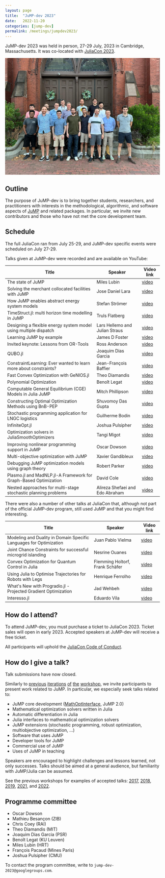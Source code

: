 ```yaml
---
layout: page
title:  "JuMP-dev 2023"
date:   2022-11-20
categories: [jump-dev]
permalink: /meetings/jumpdev2023/
---
```


JuMP-dev 2023 was held in person, 27-29 July, 2023 in Cambridge,
Massachusetts. It was co-located with [JuliaCon 2023](https://juliacon.org/2023).

<img src="/assets/jump-dev-workshops/jump_dev_2023_speakers.jpeg" alt="Photo of Speakers and Organizers (most but not all)">

## Outline

The purpose of JuMP-dev is to bring together students, researchers, and
practitioners with interests in the methodological, algorithmic, and software aspects of
[JuMP](https://github.com/jump-dev/JuMP.jl) and related packages. In particular,
we invite new contributors and those who have not met the core development team.

## Schedule

The full JuliaCon ran from July 25-29, and JuMP-dev specific events were
scheduled on July 27-29.

Talks given at JuMP-dev were recorded and are available on YouTube:

| **Title**                                                 | **Speaker**        | **Video link** |
| --------------------------------------------------------- | ------------------ | -------------- |
| The state of JuMP                                         | Miles Lubin        | [video](https://www.youtube.com/watch?v=) |
| Solving the merchant collocated facilities with JuMP      | Jose Daniel Lara   | [video](https://www.youtube.com/watch?v=J7VbCKsnTvQ) |
| How JuMP enables abstract energy system models            | Stefan Strömer     | [video](https://www.youtube.com/watch?v=IFI-u6TiuBk) |
| TimeStruct.jl: multi horizon time modelling in JuMP       | Truls Flatberg     | [video](https://www.youtube.com/watch?v=Hz6AL5kClKU) |
| Designing a flexible energy system model using multiple dispatch    | Lars Hellemo and Julian Straus | [video](https://www.youtube.com/watch?v=fARbeM8sANA) |
| Learning JuMP by example                                  | James D Foster     | [video](https://www.youtube.com/watch?v=rIan_XbYyaM) |
| Invited keynote: Lessons from OR-Tools                    | Ross Anderson      | [video](https://www.youtube.com/watch?v=L5b4YQowXBg) |
| QUBO.jl                                                   | Joaquim Dias Garcia | [video](https://www.youtube.com/watch?v=gPapX51j_KQ) |
| ConstraintLearning: Ever wanted to learn more about constraints? | Jean-François Baffier | [video](https://www.youtube.com/watch?v=3xEsa9sveDM) |
| Fast Convex Optimization with GeNIOS.jl                   | Theo Diamandis     | [video](https://www.youtube.com/watch?v=TrHk8sClc9s) |
| Polynomial Optimization                                   | Benoît Legat       | [video](https://www.youtube.com/watch?v=rn8Xe4GHAZI) |
| Computable General Equilibrium (CGE) Models in Julia JuMP | Mitch Phillipson   | [video](https://www.youtube.com/watch?v=NgO-1MTG9GQ) |
| Constructing Optimal Optimization Methods using BnB-PEP   | Shuvomoy Das Gupta | [video](https://www.youtube.com/watch?v=akveigT7F7M) |
| Stochastic programming application for LNGC logistics     | Guilherme Bodin    | [video](https://www.youtube.com/watch?v=74fvwhakBSM) |
| InfiniteOpt.jl                                            | Joshua Pulsipher   | [video](https://www.youtube.com/watch?v=RGMJube0pQg) |
| Optimization solvers in JuliaSmoothOptimizers             | Tangi Migot        | [video](https://www.youtube.com/watch?v=x52QlIb8E9Y) |
| Improving nonlinear programming support in JuMP           | Oscar Dowson       | [video](https://www.youtube.com/watch?v=6q76umkG-34) |
| Multi-objective optimization with JuMP                    | Xavier Gandibleux  | [video](https://www.youtube.com/watch?v=) |
| Debugging JuMP optimization models using graph theory     | Robert Parker      | [video](https://www.youtube.com/watch?v=9IKXOnv3fAE) |
| Plasmo.jl and MadNLP.jl-A Framework for Graph-Based Optimization | David Cole  | [video](https://www.youtube.com/watch?v=PJ8WkrP5OgU) |
| Nested approaches for multi-stage stochastic planning problems | Alireza Shefaei and Edo Abraham | [video](https://www.youtube.com/watch?v=BDF6sj1x6W8) |

There were also a number of other talks at JuliaCon that, although not part of the official
JuMP-dev program, still used JuMP and that you might find interesting.

| **Title**                                                 | **Speaker**        | **Video link** |
| --------------------------------------------------------- | ------------------ | -------------- |
| Modeling and Duality in Domain Specific Languages for Optimization | Juan Pablo Vielma | [video](https://www.youtube.com/watch?v=q4oWDobgDfI) |
| Joint Chance Constraints for successful microgrid islanding | Nesrine Ouanes   | [video](https://www.youtube.com/watch?v=MZeFZeBYL7g) |
| Convex Optimization for Quantum Control in Julia | Flemming Holtorf, Frank Schäfer | [video](https://www.youtube.com/watch?v=86yR1sdzCF4) |
| Using Julia to Optimise Trajectories for Robots with Legs | Henrique Ferrolho  | [video](https://www.youtube.com/watch?v=5uF3VqgjiVE) |
| What's New with Progradio.jl - Projected Gradient Optimization | Jad Wehbeh    | [video](https://www.youtube.com/watch?v=EZ2kq0Obaio) |
| Interesso.jl                                              | Eduardo Vila       | [video](https://www.youtube.com/watch?v=clPR5DK4HNA) |

## How do I attend?

To attend JuMP-dev, you must purchase a ticket to JuliaCon 2023. Ticket sales
will open in early 2023. Accepted speakers at JuMP-dev will receive a free
ticket.

All participants will uphold the [JuliaCon Code of Conduct](https://juliacon.org/2023/coc/).

## How do I give a talk?

Talk submissions have now closed.

Similarly to [previous](/meetings/mit2017) [iterations](/meetings/bordeaux2018)
[of](/meetings/santiago2019) [the](/meetings/juliacon2021) [workshop](/meetings/juliacon2022),
we invite participants to present work related to JuMP. In particular, we
especially seek talks related to:

- JuMP core development ([MathOptInterface](https://github.com/JuliaOpt/MathOptInterface.jl), JuMP 2.0)
- Mathematical optimization solvers written in Julia
- Automatic differentiation in Julia
- Julia interfaces to mathematical optimization solvers
- JuMP extensions (stochastic programming, robust optimization, multiobjective optimization, ...)
- Software that uses JuMP
- Developer tools for JuMP
- Commercial use of JuMP
- Uses of JuMP in teaching

Speakers are encouraged to highlight challenges and lessons learned, not only
successes. Talks should be aimed at a general audience, but familiarity with
JuMP/Julia can be assumed.

See the previous workshops for examples of accepted talks: [2017](/meetings/mit2017/),
[2018](/meetings/bordeaux2018/), [2019](/meetings/santiago2019),
[2021](/meetings/juliacon2021), and [2022](/meetings/juliacon2022).

## Programme committee

 * Oscar Dowson
 * Mathieu Besançon (ZIB)
 * Chris Coey (RAI)
 * Theo Diamandis (MIT)
 * Joaquim Dias Garcia (PSR)
 * Benoît Legat (KU Leuven)
 * Miles Lubin (HRT)
 * François Pacaud (Mines Paris)
 * Joshua Pulsipher (CMU)

To contact the program committee, write to `jump-dev-2023@googlegroups.com`.

